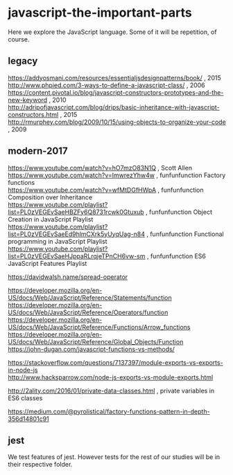 # javascript-the-important-parts

Here we explore the JavaScript language. Some of it will be repetition, of course.

## legacy

https://addyosmani.com/resources/essentialjsdesignpatterns/book/ , 2015  
http://www.phpied.com/3-ways-to-define-a-javascript-class/ , 2006  
https://content.pivotal.io/blog/javascript-constructors-prototypes-and-the-new-keyword , 2010  
http://adripofjavascript.com/blog/drips/basic-inheritance-with-javascript-constructors.html , 2015  
http://rmurphey.com/blog/2009/10/15/using-objects-to-organize-your-code , 2009

## modern-2017

https://www.youtube.com/watch?v=hO7mzO83N1Q , Scott Allen  
https://www.youtube.com/watch?v=ImwrezYhw4w , funfunfunction Factory functions  
https://www.youtube.com/watch?v=wfMtDGfHWpA , funfunfunction Composition over Inheritance  
https://www.youtube.com/playlist?list=PL0zVEGEvSaeHBZFy6Q8731rcwk0Gtuxub , funfunfunction Object Creation in JavaScript Playlist  
https://www.youtube.com/playlist?list=PL0zVEGEvSaeEd9hlmCXrk5yUyqUag-n84 , funfunfunction Functional programming in JavaScript Playlist  
https://www.youtube.com/playlist?list=PL0zVEGEvSaeHJppaRLrqjeTPnCH6vw-sm , funfunfunction ES6 JavaScript Features Playlist

https://davidwalsh.name/spread-operator

https://developer.mozilla.org/en-US/docs/Web/JavaScript/Reference/Statements/function  
https://developer.mozilla.org/en-US/docs/Web/JavaScript/Reference/Operators/function  
https://developer.mozilla.org/en-US/docs/Web/JavaScript/Reference/Functions/Arrow_functions  
https://developer.mozilla.org/en-US/docs/Web/JavaScript/Reference/Global_Objects/Function  
https://john-dugan.com/javascript-functions-vs-methods/

https://stackoverflow.com/questions/7137397/module-exports-vs-exports-in-node-js  
http://www.hacksparrow.com/node-js-exports-vs-module-exports.html

http://2ality.com/2016/01/private-data-classes.html , private variables in ES6 classes

https://medium.com/@pyrolistical/factory-functions-pattern-in-depth-356d14801c91


## jest

We test features of jest. However tests for the rest of our studies will be in their respective folder.
